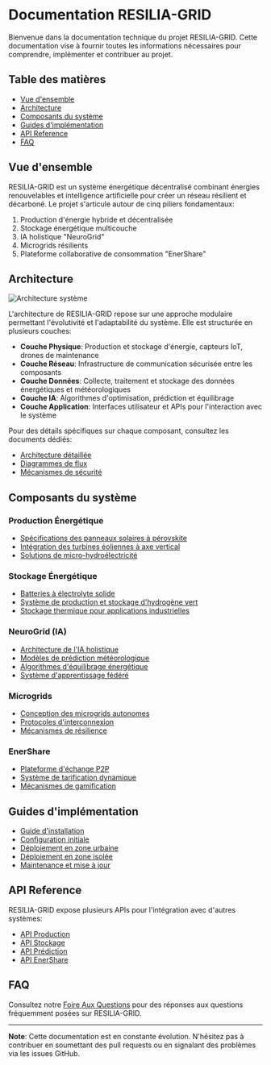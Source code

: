 # Documentation RESILIA-GRID

Bienvenue dans la documentation technique du projet RESILIA-GRID. Cette documentation vise à fournir toutes les informations nécessaires pour comprendre, implémenter et contribuer au projet.

## Table des matières

- [Vue d'ensemble](#vue-densemble)
- [Architecture](#architecture)
- [Composants du système](#composants-du-système)
- [Guides d'implémentation](#guides-dimplémentation)
- [API Reference](#api-reference)
- [FAQ](#faq)

## Vue d'ensemble

RESILIA-GRID est un système énergétique décentralisé combinant énergies renouvelables et intelligence artificielle pour créer un réseau résilient et décarboné. Le projet s'articule autour de cinq piliers fondamentaux:

1. Production d'énergie hybride et décentralisée
2. Stockage énergétique multicouche
3. IA holistique "NeuroGrid"
4. Microgrids résilients
5. Plateforme collaborative de consommation "EnerShare"

## Architecture

![Architecture système](../assets/images/architecture-diagram.png)

L'architecture de RESILIA-GRID repose sur une approche modulaire permettant l'évolutivité et l'adaptabilité du système. Elle est structurée en plusieurs couches:

- **Couche Physique**: Production et stockage d'énergie, capteurs IoT, drones de maintenance
- **Couche Réseau**: Infrastructure de communication sécurisée entre les composants
- **Couche Données**: Collecte, traitement et stockage des données énergétiques et météorologiques
- **Couche IA**: Algorithmes d'optimisation, prédiction et équilibrage
- **Couche Application**: Interfaces utilisateur et APIs pour l'interaction avec le système

Pour des détails spécifiques sur chaque composant, consultez les documents dédiés:

- [Architecture détaillée](architecture/architecture-details.md)
- [Diagrammes de flux](architecture/flow-diagrams.md)
- [Mécanismes de sécurité](architecture/security-mechanisms.md)

## Composants du système

### Production Énergétique
- [Spécifications des panneaux solaires à pérovskite](components/perovskite-solar-specs.md)
- [Intégration des turbines éoliennes à axe vertical](components/vertical-axis-turbines.md)
- [Solutions de micro-hydroélectricité](components/micro-hydro.md)

### Stockage Énergétique
- [Batteries à électrolyte solide](components/solid-electrolyte-batteries.md)
- [Système de production et stockage d'hydrogène vert](components/green-hydrogen.md)
- [Stockage thermique pour applications industrielles](components/thermal-storage.md)

### NeuroGrid (IA)
- [Architecture de l'IA holistique](neurogrid/architecture.md)
- [Modèles de prédiction météorologique](neurogrid/weather-prediction.md)
- [Algorithmes d'équilibrage énergétique](neurogrid/energy-balancing.md)
- [Système d'apprentissage fédéré](neurogrid/federated-learning.md)

### Microgrids
- [Conception des microgrids autonomes](microgrids/autonomous-design.md)
- [Protocoles d'interconnexion](microgrids/interconnection-protocols.md)
- [Mécanismes de résilience](microgrids/resilience-mechanisms.md)

### EnerShare
- [Plateforme d'échange P2P](enershare/p2p-platform.md)
- [Système de tarification dynamique](enershare/dynamic-pricing.md)
- [Mécanismes de gamification](enershare/gamification.md)

## Guides d'implémentation

- [Guide d'installation](implementation/installation-guide.md)
- [Configuration initiale](implementation/initial-setup.md)
- [Déploiement en zone urbaine](implementation/urban-deployment.md)
- [Déploiement en zone isolée](implementation/remote-deployment.md)
- [Maintenance et mise à jour](implementation/maintenance.md)

## API Reference

RESILIA-GRID expose plusieurs APIs pour l'intégration avec d'autres systèmes:

- [API Production](api/production-api.md)
- [API Stockage](api/storage-api.md)
- [API Prédiction](api/prediction-api.md)
- [API EnerShare](api/enershare-api.md)

## FAQ

Consultez notre [Foire Aux Questions](faq.md) pour des réponses aux questions fréquemment posées sur RESILIA-GRID.

---

**Note**: Cette documentation est en constante évolution. N'hésitez pas à contribuer en soumettant des pull requests ou en signalant des problèmes via les issues GitHub.
